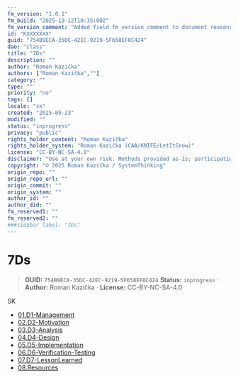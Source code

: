 ```yaml
---
fm_version: "1.0.1"
fm_build: "2025-10-12T10:35:00Z"
fm_version_comment: "Added field fm_version_comment to document reasons for FM updates"
id: "KXXXXXXX"
guid: "754B9ECA-35DC-42EC-9219-5F658EF0C424"
dao: "class"
title: "7Ds"
description: ""
author: "Roman Kazička"
authors: ["Roman Kazička",""]
category: ""
type: ""
priority: "no"
tags: []
locale: "sk"
created: "2025-09-23"
modified: ""
status: "inprogress"
privacy: "public"
rights_holder_content: "Roman Kazička"
rights_holder_system: "Roman Kazička (CAA/KNIFE/LetItGrow)"
license: "CC-BY-NC-SA-4.0"
disclaimer: "Use at your own risk. Methods provided as-is; participation is voluntary and context-aware."
copyright: "© 2025 Roman Kazička / SystemThinking"
origin_repo: ""
origin_repo_url: ""
origin_commit: ""
origin_system: ""
author_id: ""
author_did: ""
fm_reserved1: ""
fm_reserved2: ""
###sidebar_label: "7Ds"
---
```

# 7Ds

<!-- fm-visible: start -->
> **GUID:** `754B9ECA-35DC-42EC-9219-5F658EF0C424`
> **Status:** `inprogress` · **Author:** Roman Kazička · **License:** CC-BY-NC-SA-4.0
<!-- fm-visible: end -->

SK

- [01.D1-Management](./01.D1-Management/index.md)
- [02.D2-Motivation](./02.D2-Motivation/index.md)
- [03.D3-Analysis](./03.D3-Analysis/index.md)
- [04.D4-Design](./04.D4-Design/index.md)
- [05.D5-Implementation](./05.D5-Implementation/index.md)
- [06.D6-Verification-Testing](./06.D6-Verification-Testing/index.md)
- [07.D7-LessonLearned](./07.D7-LessonLearned/index.md)
- [08.Resources](./08.Resources/index.md)
